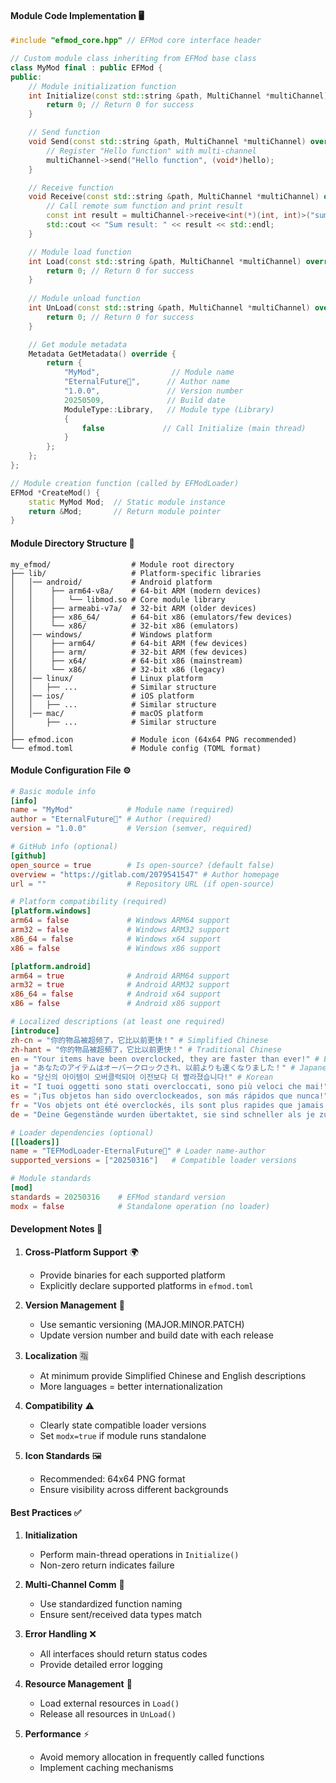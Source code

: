 #### **Module Code Implementation 🖥️**

```c++
#include "efmod_core.hpp" // EFMod core interface header

// Custom module class inheriting from EFMod base class
class MyMod final : public EFMod {
public:
    // Module initialization function
    int Initialize(const std::string &path, MultiChannel *multiChannel) override { 
        return 0; // Return 0 for success
    }

    // Send function
    void Send(const std::string &path, MultiChannel *multiChannel) override {
        // Register "Hello function" with multi-channel
        multiChannel->send("Hello function", (void*)hello);
    }

    // Receive function
    void Receive(const std::string &path, MultiChannel *multiChannel) override {
        // Call remote sum function and print result
        const int result = multiChannel->receive<int(*)(int, int)>("sum_function")(10, 20);
        std::cout << "Sum result: " << result << std::endl;
    }

    // Module load function
    int Load(const std::string &path, MultiChannel *multiChannel) override { 
        return 0; // Return 0 for success
    }
    
    // Module unload function
    int UnLoad(const std::string &path, MultiChannel *multiChannel) override { 
        return 0; // Return 0 for success
    }

    // Get module metadata
    Metadata GetMetadata() override {
        return {
            "MyMod",                // Module name
            "EternalFuture゙",      // Author name
            "1.0.0",               // Version number
            20250509,              // Build date
            ModuleType::Library,   // Module type (Library)
            {
                false             // Call Initialize (main thread)
            }
        };
    };
};

// Module creation function (called by EFModLoader)
EFMod *CreateMod() {
    static MyMod Mod;  // Static module instance
    return &Mod;       // Return module pointer
}
```

#### **Module Directory Structure 📂**

```
my_efmod/                  # Module root directory
├── lib/                   # Platform-specific libraries
│   │── android/           # Android platform
│   │    ├── arm64-v8a/    # 64-bit ARM (modern devices)
│   │    │   └── libmod.so # Core module library
│   │    ├── armeabi-v7a/  # 32-bit ARM (older devices)
│   │    ├── x86_64/       # 64-bit x86 (emulators/few devices)
│   │    └── x86/          # 32-bit x86 (emulators)
│   │── windows/           # Windows platform
│   │    ├── arm64/        # 64-bit ARM (few devices)
│   │    ├── arm/          # 32-bit ARM (few devices)
│   │    ├── x64/          # 64-bit x86 (mainstream)
│   │    └── x86/          # 32-bit x86 (legacy)  
│   │── linux/             # Linux platform
│   │   ├── ...            # Similar structure
│   │── ios/               # iOS platform
│   │   ├── ...            # Similar structure
│   │── mac/               # macOS platform
│       ├── ...            # Similar structure    
│
├── efmod.icon             # Module icon (64x64 PNG recommended)
└── efmod.toml             # Module config (TOML format)
```

#### **Module Configuration File ⚙️**

```toml
# Basic module info
[info]
name = "MyMod"            # Module name (required)
author = "EternalFuture゙" # Author (required)
version = "1.0.0"         # Version (semver, required)

# GitHub info (optional)
[github]
open_source = true        # Is open-source? (default false)
overview = "https://gitlab.com/2079541547" # Author homepage
url = ""                  # Repository URL (if open-source)

# Platform compatibility (required)
[platform.windows]
arm64 = false             # Windows ARM64 support
arm32 = false             # Windows ARM32 support
x86_64 = false            # Windows x64 support
x86 = false               # Windows x86 support

[platform.android]
arm64 = true              # Android ARM64 support
arm32 = true              # Android ARM32 support
x86_64 = false            # Android x64 support
x86 = false               # Android x86 support

# Localized descriptions (at least one required)
[introduce]
zh-cn = "你的物品被超频了，它比以前更快！" # Simplified Chinese
zh-hant = "你的物品被超頻了，它比以前更快！" # Traditional Chinese
en = "Your items have been overclocked, they are faster than ever!" # English
ja = "あなたのアイテムはオーバークロックされ、以前よりも速くなりました！" # Japanese
ko = "당신의 아이템이 오버클럭되어 이전보다 더 빨라졌습니다!" # Korean
it = "I tuoi oggetti sono stati overcloccati, sono più veloci che mai!" # Italian
es = "¡Tus objetos han sido overclockeados, son más rápidos que nunca!" # Spanish
fr = "Vos objets ont été overclockés, ils sont plus rapides que jamais !" # French
de = "Deine Gegenstände wurden übertaktet, sie sind schneller als je zuvor!" # German

# Loader dependencies (optional)
[[loaders]]
name = "TEFModLoader-EternalFuture゙" # Loader name-author
supported_versions = ["20250316"]   # Compatible loader versions

# Module standards
[mod]
standards = 20250316    # EFMod standard version
modx = false            # Standalone operation (no loader)
```

#### **Development Notes 📝**

1. **Cross-Platform Support** 🌍
    - Provide binaries for each supported platform
    - Explicitly declare supported platforms in `efmod.toml`

2. **Version Management** 🔖
    - Use semantic versioning (MAJOR.MINOR.PATCH)
    - Update version number and build date with each release

3. **Localization** 🈯
    - At minimum provide Simplified Chinese and English descriptions
    - More languages = better internationalization

4. **Compatibility** ⚠️
    - Clearly state compatible loader versions
    - Set `modx=true` if module runs standalone

5. **Icon Standards** 🖼️
    - Recommended: 64x64 PNG format
    - Ensure visibility across different backgrounds

#### **Best Practices ✅**

1. **Initialization**
    - Perform main-thread operations in `Initialize()`
    - Non-zero return indicates failure

2. **Multi-Channel Comm** 📡
    - Use standardized function naming
    - Ensure sent/received data types match

3. **Error Handling** ❌
    - All interfaces should return status codes
    - Provide detailed error logging

4. **Resource Management** 💾
    - Load external resources in `Load()`
    - Release all resources in `UnLoad()`

5. **Performance** ⚡
    - Avoid memory allocation in frequently called functions
    - Implement caching mechanisms